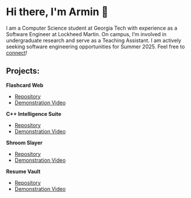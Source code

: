 # Hi there, I'm Armin 👋

I am a Computer Science student at Georgia Tech with experience as a Software Engineer at Lockheed Martin. On campus, I’m involved in undergraduate research and serve as a Teaching Assistant. I am actively seeking software engineering opportunities for Summer 2025. Feel free to [connect](https://www.linkedin.com/in/a-moinian/)! 

## Projects:

**Flashcard Web**
- [Repository](https://github.com/AMoinian2004/FlashcardWeb-Refactored)
- [Demonstration Video](https://tinyurl.com/Flashcard-Web)

**C++ Intelligence Suite**
- [Repository](https://github.com/AMoinian2004/Cpp-Intelligence-Suite)
- [Demonstration Video](https://tinyurl.com/Cpp-Intel-Suite)

**Shroom Slayer**
- [Repository](https://github.com/AMoinian2004/CS2340C_Team1)
- [Demonstration Video](https://tinyurl.com/ShroomSlayer)

**Resume Vault**
- [Repository](https://github.com/AMoinian2004/ResumeVault)
- [Demonstration Video](https://www.youtube.com/watch?v=orBTM3_xccM)


